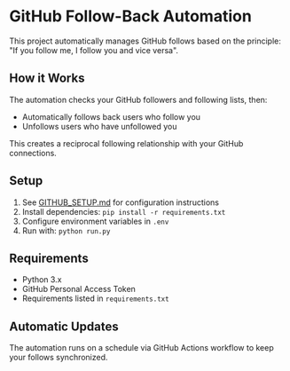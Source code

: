 # GitHub Follow-Back Automation

This project automatically manages GitHub follows based on the principle: "If you follow me, I follow you and vice versa".

## How it Works

The automation checks your GitHub followers and following lists, then:
- Automatically follows back users who follow you
- Unfollows users who have unfollowed you

This creates a reciprocal following relationship with your GitHub connections.

## Setup

1. See [GITHUB_SETUP.md](GITHUB_SETUP.md) for configuration instructions
2. Install dependencies: `pip install -r requirements.txt`
3. Configure environment variables in `.env`
4. Run with: `python run.py`

## Requirements

- Python 3.x
- GitHub Personal Access Token
- Requirements listed in `requirements.txt`

## Automatic Updates

The automation runs on a schedule via GitHub Actions workflow to keep your follows synchronized.